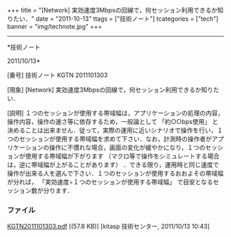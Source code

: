 ﻿+++
title = "[Network] 実効速度3Mbpsの回線で，何セッション利用できるか知りたい．"
date = "2011-10-13"
ttags = ["技術ノート"]
tcategories = ["tech"]
banner = "img/technote.jpg"
+++

-----------------------------------------------------------------------------------------------------------------------------

*技術ノート

2011/10/13*


[番号]
技術ノート KGTN 2011101303

[現象]
[Network] 実効速度3Mbpsの回線で，何セッション利用できるか知りたい．

[説明]
１つのセッションが使用する帯域幅は，アプリケーションの処理の内容，操作内容，操作の速さ等に依存するため，一般論として
「約○○bps使用」
と決めることは出来ません．従って，実際の運用に近いシナリオで操作を行い，１つのセッションが使用する帯域幅を求めて下さい．なお，計測時の操作者がアプリケーションの操作に不慣れな場合，画面の変化が緩やかになり，１つのセッションが使用する帯域幅が下がります
（マクロ等で操作をシミュレートする場合は，逆に帯域幅が上がることがあります）
．できる限り，運用時と同じ速度で操作が出来る人を選んで下さい．１つのセッションが使用するおおよその帯域幅が分れば，
「実効速度÷１つのセッションが使用する帯域幅」
で目安となるセッション数が分ります．


### ファイル

 
 


[KGTN2011101303.pdf](http://techreport.kitasp.net/attachments/download/658/KGTN2011101303.pdf)
 [(57.8 KB)] [kitasp 技術センター, 2011/10/13
10:43]


 


 

